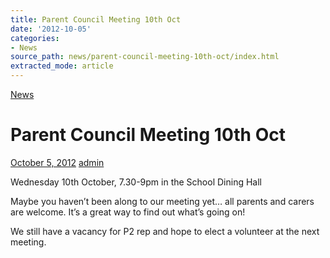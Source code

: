 ```yaml
---
title: Parent Council Meeting 10th Oct
date: '2012-10-05'
categories:
- News
source_path: news/parent-council-meeting-10th-oct/index.html
extracted_mode: article
---
```

[News](category/news/)

# Parent Council Meeting 10th Oct

[October 5, 2012](news/parent-council-meeting-10th-oct/) [admin](author/admin/)

Wednesday 10th October, 7.30-9pm in the School Dining Hall

Maybe you haven’t been along to our meeting yet… all parents and carers are welcome. It’s a great way to find out what’s going on!

We still have a vacancy for P2 rep and hope to elect a volunteer at the next meeting.
